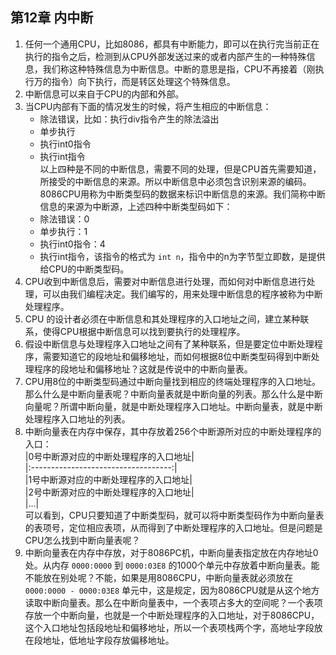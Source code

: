 ## 第12章 内中断      
1.  任何一个通用CPU，比如8086，都具有中断能力，即可以在执行完当前正在执行的指令之后，检测到从CPU外部发送过来的或者内部产生的一种特殊信息，我们称这种特殊信息为中断信息。中断的意思是指，CPU不再接着（刚执行万的指令）向下执行，而是转区处理这个特殊信息。      
2.  中断信息可以来自于CPU的内部和外部。     
3.  当CPU内部有下面的情况发生的时候，将产生相应的中断信息：   
    + 除法错误，比如：执行div指令产生的除法溢出     
    + 单步执行      
    + 执行int0指令      
    + 执行int指令       
    以上四种是不同的中断信息，需要不同的处理，但是CPU首先需要知道，所接受的中断信息的来源。所以中断信息中必须包含识别来源的编码。8086CPU用称为中断类型码的数据来标识中断信息的来源。我们简称中断信息的来源为中断源，上述四种中断类型码如下：      
    + 除法错误：0     
    + 单步执行：1       
    + 执行int0指令：4     
    + 执行int指令，该指令的格式为 `int n`，指令中的n为字节型立即数，是提供给CPU的中断类型码。     
4.  CPU收到中断信息后，需要对中断信息进行处理，而如何对中断信息进行处理，可以由我们编程决定。我们编写的，用来处理中断信息的程序被称为中断处理程序。      
5.  CPU 的设计者必须在中断信息和其处理程序的入口地址之间，建立某种联系，使得CPU根据中断信息可以找到要执行的处理程序。     
6.  假设中断信息与处理程序入口地址之间有了某种联系，但是要定位中断处理程序，需要知道它的段地址和偏移地址，而如何根据8位中断类型码得到中断处理程序的段地址和偏移地址？这就是传说中的中断向量表。        
7.  CPU用8位的中断类型码通过中断向量找到相应的终端处理程序的入口地址。那么什么是中断向量表呢？中断向量表就是中断向量的列表。那么什么是中断向量呢？所谓中断向量，就是中断处理程序入口地址。中断向量表，就是中断处理程序入口地址的列表。     
8.  中断向量表在内存中保存，其中存放着256个中断源所对应的中断处理程序的入口：       
    |0号中断源对应的中断处理程序的入口地址|     
    |:-----------------------------------:|       
    |1号中断源对应的中断处理程序的入口地址|     
    |2号中断源对应的中断处理程序的入口地址|     
    |…|         
    可以看到，CPU只要知道了中断类型码，就可以将中断类型码作为中断向量表的表项号，定位相应表项，从而得到了中断处理程序的入口地址。但是问题是CPU怎么找到中断向量表呢？      
9.  中断向量表在内存中存放，对于8086PC机，中断向量表指定放在内存地址0处。从内存 `0000:0000` 到 `0000:03E8` 的1000个单元中存放着中断向量表。能不能放在别处呢？不能，如果是用8086CPU，中断向量表就必须放在 `0000:0000 - 0000:03E8` 单元中，这是规定，因为8086CPU就是从这个地方读取中断向量表。那么在中断向量表中，一个表项占多大的空间呢？一个表项存放一个中断向量，也就是一个中断处理程序的入口地址，对于8086CPU，这个入口地址包括段地址和偏移地址，所以一个表项栈两个字，高地址字段放在段地址，低地址字段存放偏移地址。    

